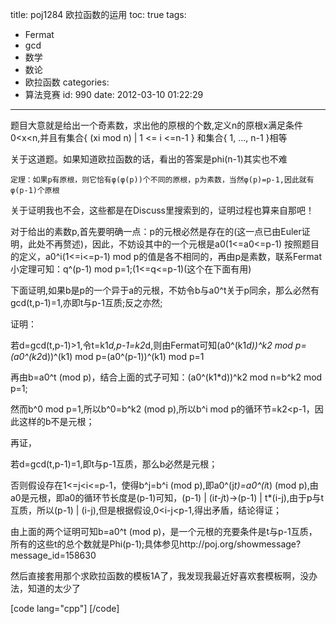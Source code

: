 title: poj1284 欧拉函数的运用
toc: true
tags:
  - Fermat
  - gcd
  - 数学
  - 数论
  - 欧拉函数
categories:
  - 算法竞赛
id: 990
date: 2012-03-10 01:22:29
---

题目大意就是给出一个奇素数，求出他的原根的个数,定义n的原根x满足条件0<x<n,并且有集合{ (xi mod n) | 1 <= i <=n-1 } 和集合{ 1, ..., n-1 }相等

关于这道题。如果知道欧拉函数的话，看出的答案是phi(n-1)其实也不难

`定理：如果p有原根，则它恰有φ(φ(p))个不同的原根，p为素数，当然φ(p)=p-1,因此就有φ(p-1)个原根`

关于证明我也不会，这些都是在Discuss里搜索到的，证明过程也算来自那吧！

对于给出的素数p,首先要明确一点：p的元根必然是存在的(这一点已由Euler证明，此处不再赘述)，因此，不妨设其中的一个元根是a0(1<=a0<=p-1)
按照题目的定义，a0^i(1<=i<=p-1) mod p的值是各不相同的，再由p是素数，联系Fermat小定理可知：q^(p-1) mod p=1;(1<=q<=p-1)(这个在下面有用)

下面证明,如果b是p的一个异于a的元根，不妨令b与a0^t关于p同余，那么必然有gcd(t,p-1)=1,亦即t与p-1互质;反之亦然;

证明：

若d=gcd(t,p-1)>1,令t=k1*d,p-1=k2*d,则由Fermat可知(a0^(k1*d))^k2 mod p=(a0^(k2*d))^(k1) mod p=(a0^(p-1))^(k1) mod p=1

再由b=a0^t (mod p)，结合上面的式子可知：(a0^(k1*d))^k2 mod n=b^k2 mod p=1;

然而b^0 mod p=1,所以b^0=b^k2 (mod p),所以b^i mod p的循环节=k2<p-1，因此这样的b不是元根；

再证，

若d=gcd(t,p-1)=1,即t与p-1互质，那么b必然是元根；

否则假设存在1<=j<i<=p-1，使得b^j=b^i (mod p),即a0^(j*t)=a0^(i*t) (mod p),由a0是元根，即a0的循环节长度是(p-1)可知，(p-1) | (i*t-j*t)->(p-1) | t*(i-j),由于p与t互质，所以(p-1) | (i-j),但是根据假设,0<i-j<p-1,得出矛盾，结论得证；

由上面的两个证明可知b=a0^t (mod p)，是一个元根的充要条件是t与p-1互质，所有的这些t的总个数就是Phi(p-1);具体参见http://poj.org/showmessage?message_id=158630

然后直接套用那个求欧拉函数的模板1A了，我发现我最近好喜欢套模板啊，没办法，知道的太少了

[code lang="cpp"]
[/code]